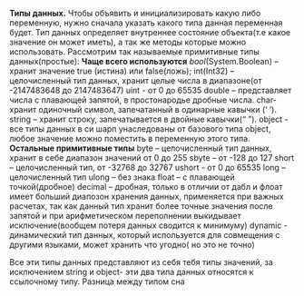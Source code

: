 ﻿**Типы данных.**
Чтобы объявить и инициализировать какую либо переменную,
нужно сначала указать какого типа данная переменная будет.
Тип данных определяет внутреннее состояние объекта(т.е какое значение он может иметь),
а так же методы которые можно использовать. Рассмотрим так называемые примитивные типы данных(простые):
			**Чаще всего используются**
*bool*(System.Boolean) – хранит значение true (истина) или  false(ложь);
int(Int32) – целочисленный тип данных, хранит целые числа в диапазоне(от -2147483648 до 2147483647)
uint - от 0 до 65535
double – представляет числа с плавающей запятой, в простонародье дробные числа.
char- хранит одиночный символ, запечатанный в одинарные кавычки (‘ ’).
string – хранит строку, запечатывается в двойные кавычки(“ ”).
object - все типы данных в си шарп унаследованы от базового типа object, любое значение можно поместить в переменную этого типа.
			**Остальные примитивные типы**
byte – целочисленный тип данных, хранит в себе диапазон значений от 0 до 255
sbyte – от -128 до 127 
short – целочисленный тип, от -32768 до 32767
ushort - от 0 до 65535
long – целочисленный тип
ulong – без знака
float – с плавающей точкой(дробное)
decimal – дробная, только в отличии от дабл и флоат имеет больший диапозон хранения данных, применяется при важных расчетах, 
так как данный тип хранит более точные значения после запятой и при арифметическом переполнении выкидывает исключение(вообщем потеря данных сводится к минимуму)
dynamic - динамический тип данных, который используется для совмещения с другими языками, 
может хранить что угодно( но это не точно)

Все эти типы данных представляют из себя тебя типы значений, за исключением string и object- эти два
типа данных относятся к ссылочному типу.
Разница между типом сна
